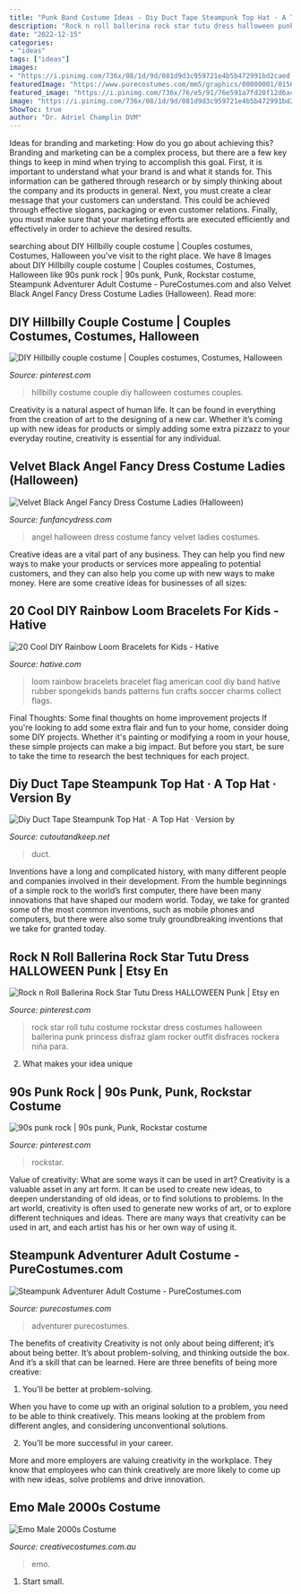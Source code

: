 ```yaml
---
title: "Punk Band Costume Ideas - Diy Duct Tape Steampunk Top Hat · A Top Hat · Version By"
description: "Rock n roll ballerina rock star tutu dress halloween punk"
date: "2022-12-15"
categories:
- "ideas"
tags: ["ideas"]
images:
- "https://i.pinimg.com/736x/08/1d/9d/081d9d3c959721e4b5b472991bd2caed.jpg"
featuredImage: "https://www.purecostumes.com/mm5/graphics/00000001/01508_full_1.jpg"
featured_image: "https://i.pinimg.com/736x/76/e5/91/76e591a7fd20f12d6ac125ccae6e1e46--punk-rock.jpg"
image: "https://i.pinimg.com/736x/08/1d/9d/081d9d3c959721e4b5b472991bd2caed.jpg"
ShowToc: true
author: "Dr. Adriel Champlin DVM"
---
```



Ideas for branding and marketing: How do you go about achieving this?
Branding and marketing can be a complex process, but there are a few key things to keep in mind when trying to accomplish this goal. First, it is important to understand what your brand is and what it stands for. This information can be gathered through research or by simply thinking about the company and its products in general. Next, you must create a clear message that your customers can understand. This could be achieved through effective slogans, packaging or even customer relations. Finally, you must make sure that your marketing efforts are executed efficiently and effectively in order to achieve the desired results.

	

		
searching about DIY Hillbilly couple costume | Couples costumes, Costumes, Halloween you've visit to the right place. We have 8 Images about DIY Hillbilly couple costume | Couples costumes, Costumes, Halloween like 90s punk rock | 90s punk, Punk, Rockstar costume, Steampunk Adventurer Adult Costume - PureCostumes.com and also Velvet Black Angel Fancy Dress Costume Ladies (Halloween). Read more:
		
    
## DIY Hillbilly Couple Costume | Couples Costumes, Costumes, Halloween

<img loading=lazy src="https://i.pinimg.com/736x/08/1d/9d/081d9d3c959721e4b5b472991bd2caed.jpg" onerror="this.onerror=null;this.src='https://tse3.mm.bing.net/th?id=OIP.Vuy3wbYQ-6WOgUN3nWA9NQHaNL&amp;pid=15.1';" alt="DIY Hillbilly couple costume | Couples costumes, Costumes, Halloween">

_Source: pinterest.com_

>hillbilly costume couple diy halloween costumes couples. 

	

Creativity is a natural aspect of human life. It can be found in everything from the creation of art to the designing of a new car. Whether it’s coming up with new ideas for products or simply adding some extra pizzazz to your everyday routine, creativity is essential for any individual.

    
## Velvet Black Angel Fancy Dress Costume Ladies (Halloween)

<img loading=lazy src="https://www.funfancydress.com/media/catalog/product/cache/1/image/1200x/040ec09b1e35df139433887a97daa66f/S/A/SANC_5886.jpg" onerror="this.onerror=null;this.src='https://tse1.mm.bing.net/th?id=OIP.fsPGkPpYhvKh1Ih9F_e75gHaM0&amp;pid=15.1';" alt="Velvet Black Angel Fancy Dress Costume Ladies (Halloween)">

_Source: funfancydress.com_

>angel halloween dress costume fancy velvet ladies costumes. 

	

Creative ideas are a vital part of any business. They can help you find new ways to make your products or services more appealing to potential customers, and they can also help you come up with new ways to make money. Here are some creative ideas for businesses of all sizes: 

    
## 20 Cool DIY Rainbow Loom Bracelets For Kids - Hative

<img loading=lazy src="https://hative.com/wp-content/uploads/2014/10/rainbow-loom-bracelets/12-american-flag-rainbow-loom-bracelet.jpg" onerror="this.onerror=null;this.src='https://tse3.mm.bing.net/th?id=OIP.ycLOG1zE6SaQGJChrbnungHaJ6&amp;pid=15.1';" alt="20 Cool DIY Rainbow Loom Bracelets for Kids - Hative">

_Source: hative.com_

>loom rainbow bracelets bracelet flag american cool diy band hative rubber spongekids bands patterns fun crafts soccer charms collect flags. 

	

Final Thoughts: Some final thoughts on home improvement projects
If you're looking to add some extra flair and fun to your home, consider doing some DIY projects. Whether it's painting or modifying a room in your house, these simple projects can make a big impact. But before you start, be sure to take the time to research the best techniques for each project.

    
## Diy Duct Tape Steampunk Top Hat · A Top Hat · Version By

<img loading=lazy src="https://images.coplusk.net/project_images/138396/image/HAT_0787SM.jpg" onerror="this.onerror=null;this.src='https://tse3.mm.bing.net/th?id=OIP.Yn6qFt3rOjwI8FOhYRfjRAHaKA&amp;pid=15.1';" alt="Diy Duct Tape Steampunk Top Hat · A Top Hat · Version by">

_Source: cutoutandkeep.net_

>duct. 

	

Inventions have a long and complicated history, with many different people and companies involved in their development. From the humble beginnings of a simple rock to the world’s first computer, there have been many innovations that have shaped our modern world. Today, we take for granted some of the most common inventions, such as mobile phones and computers, but there were also some truly groundbreaking inventions that we take for granted today.

    
## Rock N Roll Ballerina Rock Star Tutu Dress HALLOWEEN Punk | Etsy En

<img loading=lazy src="https://i.pinimg.com/736x/b9/e8/b5/b9e8b585e16a8c39b45659defa260460--tutu-dresses-tutus.jpg" onerror="this.onerror=null;this.src='https://tse3.mm.bing.net/th?id=OIP.lPEB3x3GpF4UXUxwPyaEAQHaLG&amp;pid=15.1';" alt="Rock n Roll Ballerina Rock Star Tutu Dress HALLOWEEN Punk | Etsy en">

_Source: pinterest.com_

>rock star roll tutu costume rockstar dress costumes halloween ballerina punk princess disfraz glam rocker outfit disfraces rockera niña para. 

	

2. What makes your idea unique 

    
## 90s Punk Rock | 90s Punk, Punk, Rockstar Costume

<img loading=lazy src="https://i.pinimg.com/736x/76/e5/91/76e591a7fd20f12d6ac125ccae6e1e46--punk-rock.jpg" onerror="this.onerror=null;this.src='https://tse1.mm.bing.net/th?id=OIP.NbLfONlNYQN5rNsz6h8RngHaLH&amp;pid=15.1';" alt="90s punk rock | 90s punk, Punk, Rockstar costume">

_Source: pinterest.com_

>rockstar. 

	

Value of creativity: What are some ways it can be used in art?
Creativity is a valuable asset in any art form. It can be used to create new ideas, to deepen understanding of old ideas, or to find solutions to problems. In the art world, creativity is often used to generate new works of art, or to explore different techniques and ideas. There are many ways that creativity can be used in art, and each artist has his or her own way of using it.

    
## Steampunk Adventurer Adult Costume - PureCostumes.com

<img loading=lazy src="https://www.purecostumes.com/mm5/graphics/00000001/01508_full_1.jpg" onerror="this.onerror=null;this.src='https://tse3.mm.bing.net/th?id=OIP.FJ6bREqz-_6e35XDgMiYigHaLO&amp;pid=15.1';" alt="Steampunk Adventurer Adult Costume - PureCostumes.com">

_Source: purecostumes.com_

>adventurer purecostumes. 

	

The benefits of creativity
Creativity is not only about being different; it’s about being better. It’s about problem-solving, and thinking outside the box. And it’s a skill that can be learned. Here are three benefits of being more creative:
1. You’ll be better at problem-solving.

When you have to come up with an original solution to a problem, you need to be able to think creatively. This means looking at the problem from different angles, and considering unconventional solutions.

2. You’ll be more successful in your career.

More and more employers are valuing creativity in the workplace. They know that employees who can think creatively are more likely to come up with new ideas, solve problems and drive innovation.

    
## Emo Male 2000s Costume

<img loading=lazy src="https://www.creativecostumes.com.au/wp-content/uploads/2017/03/unspecified1-768x1024.jpg" onerror="this.onerror=null;this.src='https://tse1.mm.bing.net/th?id=OIP.XgzqDVqLwYTWgVOXh4xakQHaJ4&amp;pid=15.1';" alt="Emo Male 2000s Costume">

_Source: creativecostumes.com.au_

>emo. 

	

1. Start small.

